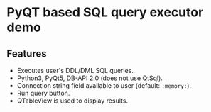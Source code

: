 # PyQT based SQL query executor demo

## Features
* Executes user's DDL/DML SQL queries.
* Python3, PyQt5, DB-API 2.0 (does not use QtSql).
* Connection string field available to user (default: `:memory:`).
* Run query button.
* QTableView is used to display results.
